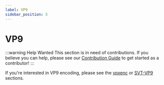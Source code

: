 ```yaml
---
label: VP9
sidebar_position: 5
---
```


# VP9

:::warning Help Wanted
This section is in need of contributions. If you believe you can help, please see our [Contribution Guide](../contribution-guide.md) to get started as a contributor!
:::

If you're interested in VP9 encoding, please see the [vpxenc](../encoders/vpxenc.md) or [SVT-VP9](../encoders/SVT-VP9.md) sections.